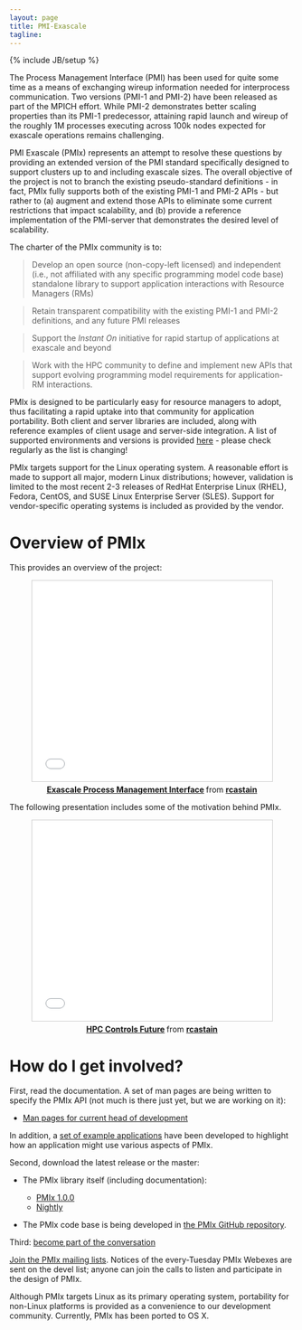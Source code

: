 ```yaml
---
layout: page
title: PMI-Exascale
tagline:
---
```

{% include JB/setup %}

The Process Management Interface (PMI) has been used for quite some time as a means of exchanging wireup information needed for interprocess communication. Two versions (PMI-1 and PMI-2) have been released as part of the MPICH effort. While PMI-2 demonstrates better scaling properties than its PMI-1 predecessor, attaining rapid launch and wireup of the roughly 1M processes executing across 100k nodes expected for exascale operations remains challenging.

PMI Exascale (PMIx) represents an attempt to resolve these questions by providing an extended version of the PMI standard specifically designed to support clusters up to and including exascale sizes. The overall objective of the project is not to branch the existing pseudo-standard definitions - in fact, PMIx fully supports both of the existing PMI-1 and PMI-2 APIs - but rather to (a) augment and extend those APIs to eliminate some current restrictions that impact scalability, and (b) provide a reference implementation of the PMI-server that demonstrates the desired level of scalability.

The charter of the PMIx community is to:

> Develop an open source (non-copy-left licensed) and independent (i.e., not affiliated with any specific programming model code base) standalone library to support application interactions with Resource Managers (RMs)

> Retain transparent compatibility with the existing PMI-1 and PMI-2 definitions, and any future PMI releases

> Support the _Instant On_ initiative for rapid startup of applications at exascale and beyond

> Work with the HPC community to define and implement new APIs that support evolving programming model requirements for application-RM interactions.

PMIx is designed to be particularly easy for resource managers to adopt, thus facilitating a rapid uptake into that community for application portability. Both client and server libraries are included, along with reference examples of client usage and server-side integration. A list of supported environments and versions is provided [here](etc) - please check regularly as the list is changing!

PMIx targets support for the Linux operating system.  A reasonable effort is made to support all major, modern Linux distributions; however, validation is limited to the most recent 2-3 releases of RedHat Enterprise Linux (RHEL), Fedora, CentOS, and SUSE Linux Enterprise Server (SLES). Support for vendor-specific operating systems is included as provided by the vendor.

Overview of PMIx
=====================

This provides an overview of the project:

<div align="center">
<iframe src="//www.slideshare.net/slideshow/embed_code/key/g2GcY4dHJc83CN" width="425" height="355" frameborder="0" marginwidth="0" marginheight="0" scrolling="no" style="border:1px solid #CCC; border-width:1px; margin-bottom:5px; max-width: 100%;" allowfullscreen> </iframe> <div style="margin-bottom:5px"> <strong> <a href="//www.slideshare.net/rcastain/exascale-process-management-interface" title="Exascale Process Management Interface" target="_blank">Exascale Process Management Interface</a> </strong> from <strong><a href="//www.slideshare.net/rcastain" target="_blank">rcastain</a></strong></div>
</div>

The following presentation includes some of the motivation behind PMIx.

<div align="center">
<iframe src="//www.slideshare.net/slideshow/embed_code/key/yZAyst7GlEBQbD" width="425" height="355" frameborder="0" marginwidth="0" marginheight="0" scrolling="no" style="border:1px solid #CCC; border-width:1px; margin-bottom:5px; max-width: 100%;" allowfullscreen> </iframe> <div style="margin-bottom:5px"> <strong> <a href="//www.slideshare.net/rcastain/hpc-controls-future-54243156" title="HPC Controls Future" target="_blank">HPC Controls Future</a> </strong> from <strong><a href="//www.slideshare.net/rcastain" target="_blank">rcastain</a></strong> </div>
</div>

How do I get involved?
=====================

First, read the documentation. A set of man pages are being written to specify the PMIx API (not much is there just yet, but we are working on it):

* [Man pages for current head of development](master/man/)

 In addition, a [set of example applications](https://github.com/open-mpi/pmix/tree/master/examples) have been developed to highlight how an application might use various aspects of PMIx.

Second, download the latest release or the master:

* The PMIx library itself (including documentation):
    * [PMIx 1.0.0](http://www.open-mpi.org/software/pmix/v1.0/)
    * [Nightly](http://www.open-mpi.org/software/pmix/nightly/master/)

* The PMIx code base is being developed in [the PMIx GitHub repository](https://github.com/open-mpi/pmix).

Third: [become part of the conversation](http://www.open-mpi.org/community/lists/pmix-devel/)

[Join the PMIx mailing lists](http://www.open-mpi.org/community/lists/pmix.php).  Notices of the every-Tuesday PMIx Webexes are sent on the devel list; anyone can join the calls to listen and participate in the design of PMIx.

Although PMIx targets Linux as its primary operating system, portability for non-Linux platforms is provided as a convenience to our development community.  Currently, PMIx has been ported to OS X.
